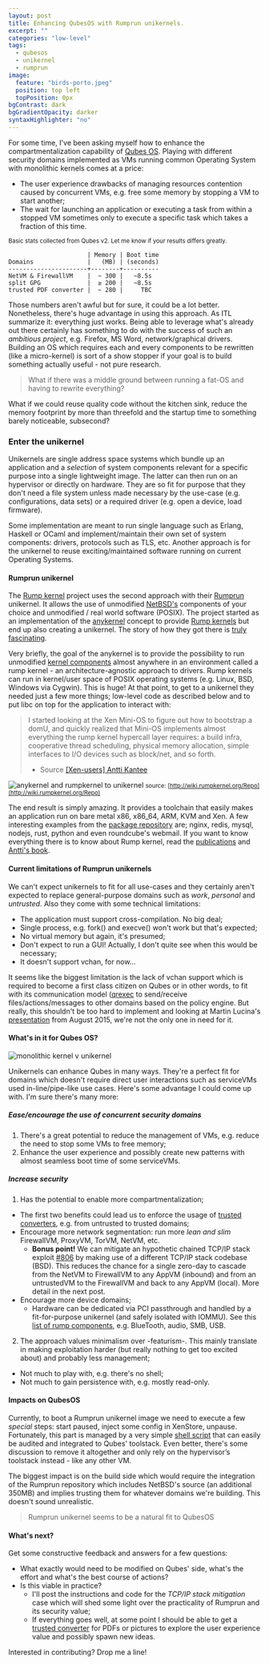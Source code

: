 ```yaml
---
layout: post
title: Enhancing QubesOS with Rumprun unikernels.
excerpt: ""
categories: "low-level"
tags:
  - qubesos
  - unikernel
  - rumprun
image:
  feature: "birds-porto.jpeg"
  position: top left
  topPosition: 0px
bgContrast: dark
bgGradientOpacity: darker
syntaxHighlighter: "no"
---
```


For some time, I've been asking myself how to enhance the compartmentalization capability of [Qubes OS](https://qubes-os.org). Playing with different security domains implemented as VMs running common Operating System with monolithic kernels comes at a price:

- The user experience drawbacks of managing resources contention caused by concurrent VMs, e.g. free some memory by stopping a VM to start another;
- The wait for launching an application or executing a task from within a stopped VM sometimes only to execute a specific task which takes a fraction of this time.

<small>
Basic stats collected from Qubes v2. Let me know if your results differs greatly.
</small>

```
                      | Memory | Boot time
Domains               |   (MB) | (seconds)
----------------------+--------+----------
NetVM & FirewallVM    |  ~ 300 |   ~8.5s
split GPG             |  ≥ 200 |   ~8.5s
trusted PDF converter |  ~ 280 |     TBC
```

Those numbers aren't awful but for sure, it could be a lot better. Nonetheless, there's huge advantage in using this approach. As ITL summarize it: everything just works. Being able to leverage what's already out there certainly has something to do with the success of such an _ambitious project_, e.g. Firefox, MS Word, network/graphical drivers. Building an OS which requires each and every components to be rewritten (like a micro-kernel) is sort of a show stopper if your goal is to build something actually useful - not pure research.

<blockquote class="largeQuote">
What if there was a middle ground between running a fat-OS and having to rewrite everything?
</blockquote>

What if we could reuse quality code without the kitchen sink, reduce the memory footprint by more than threefold and the startup time to something barely noticeable, subsecond?

### Enter the unikernel

Unikernels are single address space systems which bundle up an application and a *selection* of system components relevant for a specific purpose into a single lightweight image. The latter can then run on an hypervisor or directly on hardware. They are so fit for purpose that they don't need a file system unless made necessary by the use-case (e.g. configurations, data sets) or a required driver (e.g. open a device, load firmware).

Some implementation are meant to run single language such as Erlang, Haskell or OCaml and implement/maintain their own set of system components: drivers, protocols such as TLS, etc. Another approach is for the unikernel to reuse exciting/maintained software running on current Operating Systems.

#### Rumprun unikernel
The [Rump kernel](http://rumpkernel.org) project uses the second approach with their [Rumprun](http://repo.rumpkernel.org/rumprun) unikernel. It allows the use of unmodified [NetBSD's](https://netbsd.org) components of your choice and unmodified / real world software (POSIX). The project started as an implementation of the [anykernel](http://wiki.rumpkernel.org/Repo#the-big-picture) concept to provide [Rump kernels](https://en.wikipedia.org/wiki/Rump_kernel) but end up also creating a unikernel. The story of how they got there is [truly fascinating](https://blog.xenproject.org/2015/08/06/on-rump-kernels-and-the-rumprun-unikernel/).

Very briefly, the goal of the anykernel is to provide the possibility to run unmodified [kernel components](/misc/rump-make_describe-2015-10.txt) almost anywhere in an environment called a rump kernel - an architecture-agnostic approach to drivers. Rump kernels can run in kernel/user space of POSIX operating systems (e.g. Linux, BSD, Windows via Cygwin). This is huge! At that point, to get to a unikernel they needed just a few more things; low-level code as described below and to put libc on top for the application to interact with:

> I started looking at the Xen Mini-OS to figure out how to bootstrap a domU, and quickly realized that Mini-OS implements almost everything the rump kernel hypercall layer requires: a build infra, cooperative thread scheduling, physical memory allocation, simple interfaces to I/O devices such as block/net, and so forth.
>- Source [[Xen-users] Antti Kantee ](http://lists.xenproject.org/archives/html/xen-users/2013-08/msg00152.html)

![anykernel and rumpkernel to unikernel](/img/posts/anyunirumpkernel.png)
<small>
source: [http://wiki.rumpkernel.org/Repo](http://wiki.rumpkernel.org/Repo)
</small>

The end result is simply amazing. It provides a toolchain that easily makes an application run on bare metal x86, x86_64, ARM, KVM and Xen. A few interesting examples from the [package repository](http://repo.rumpkernel.org/rumprun-packages) are; nginx, redis, mysql, nodejs, rust, python and even roundcube's webmail. If you want to know everything there is to know about Rump kernel, read the [publications](http://wiki.rumpkernel.org/Info%3A-Publications-and-Talks) and [Antti's book](http://repo.rumpkernel.org/book).

#### Current limitations of Rumprun unikernels

We can't expect unikernels to fit for all use-cases and they certainly aren't expected to replace general-purpose domains such as *work*, *personal* and *untrusted*. Also they come with some technical limitations:

- The application must support cross-compilation. No big deal;
- Single process, e.g. fork() and execve() won't work but that's expected;
- No virtual memory but again, it's presumed;
- Don't expect to run a GUI! Actually, I don't quite see when this would be necessary;
- It doesn't support vchan, for now...

It seems like the biggest limitation is the lack of vchan support which is required to become a first class citizen on Qubes or in other words, to fit with its communication model ([qrexec](https://www.qubes-os.org/en/doc/qrexec/) to send/receive files/actions/messages to other domains based on the policy engine. But really, this shouldn't be too hard to implement and looking at Martin Lucina's [presentation](http://events.linuxfoundation.org/sites/events/files/slides/xdps15-talk-final_0.pdf) from August 2015, we're not the only one in need for it.

#### What's in it for Qubes OS?

![monolithic kernel v unikernel](/img/posts/mono-v-uni.png)

Unikernels can enhance Qubes in many ways. They're a perfect fit for domains which doesn't require direct user interactions such as serviceVMs used in-line/pipe-like use cases. Here's some advantage I could come up with. I'm sure there's many more:

##### Ease/encourage the use of concurrent security domains

1. There's a great potential to reduce the management of VMs, e.g. reduce the need to stop some VMs to free memory;
1. Enhance the user experience and possibly create new patterns with almost seamless boot time of some serviceVMs.

##### Increase security

1. Has the potential to enable more compartmentalization;
  - The first two benefits could lead us to enforce the usage of [trusted converters](http://blog.invisiblethings.org/2013/02/21/converting-untrusted-pdfs-into-trusted.html), e.g. from untrusted to trusted domains;
  - Encourage more network segmentation: run more _lean and slim_ FirewallVM, ProxyVM, TorVM, NetVM, etc.
    - **Bonus point!** We can mitigate an hypothetic chained TCP/IP stack exploit [#806](https://github.com/QubesOS/qubes-issues/issues/806) by making use of a different TCP/IP stack codebase (BSD). This reduces the chance for a single zero-day to cascade from the NetVM to FirewallVM to any AppVM (inbound) and from an untrustedVM to the FirewallVM and back to any AppVM (local). More detail in the next post.
  - Encourage more device domains;
     - Hardware can be dedicated via PCI passthrough and handled by a fit-for-purpose unikernel (and safely isolated with IOMMU). See this [list of rump components](/misc/rump-make_describe-2015-10.txt), e.g. BlueTooth, audio, SMB, USB.

2. The approach values minimalism over -featurism-. This mainly translate in making exploitation harder (but really nothing to get too excited about) and probably less management;
  - Not much to play with, e.g. there's no shell;
  - Not much to gain persistence with, e.g. mostly read-only.

#### Impacts on QubesOS

Currently, to boot a Rumprun unikernel image we need to execute a few *special* steps: start paused, inject some config in XenStore, unpause. Fortunately, this part is managed by a very simple [shell script](https://github.com/rumpkernel/rumprun/blob/master/app-tools/rumprun) that can easily be audited and integrated to Qubes' toolstack. Even better, there's some discussion to remove it altogether and only rely on the hypervisor’s toolstack instead - like any other VM.

The biggest impact is on the build side which would require the integration of the Rumprun repository which includes NetBSD's source (an additional 350MB) and implies trusting them for whatever domains we're building. This doesn't sound unrealistic.

<blockquote class="largeQuote">
  Rumprun unikernel seems to be a natural fit to QubesOS
</blockquote>

#### What's next?

Get some constructive feedback and answers for a few questions:

- What exactly would need to be modified on Qubes' side, what's the effort and what's the best course of actions?
- Is this viable in practice?
  - I'll post the instructions and code for the *TCP/IP stack mitigation* case which will shed some light over the practicality of Rumprun and its security value;
  - If everything goes well, at some point I should be able to get a [trusted converter](http://theinvisiblethings.blogspot.ca/2013/02/converting-untrusted-pdfs-into-trusted.html) for PDFs or pictures to explore the user experience value and possibly spawn new ideas.

Interested in contributing? Drop me a line!
